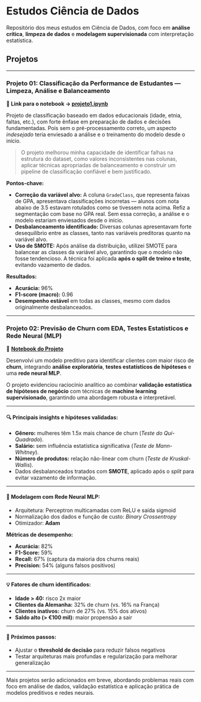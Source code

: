 # Estudos Ciência de Dados

Repositório dos meus estudos em Ciência de Dados, com foco em **análise crítica**, **limpeza de dados** e **modelagem supervisionada** com interpretação estatística.

## Projetos

---

### Projeto 01: Classificação da Performance de Estudantes — Limpeza, Análise e Balanceamento  
**🔗 Link para o notebook → [projeto1.ipynb](projeto1.ipynb)**

Projeto de classificação baseado em dados educacionais (idade, etnia, faltas, etc.), com forte ênfase em preparação de dados e decisões fundamentadas. Pois sem o pré-processamento correto, um aspecto *indesejado* teria enviesado a análise e o treinamento do modelo desde o início.

> O projeto melhorou minha capacidade de identificar falhas na estrutura do dataset, como valores inconsistentes nas colunas, aplicar técnicas apropriadas de balanceamento e construir um pipeline de classificação confiável e bem justificado.

**Pontos-chave:**

- **Correção da variável alvo:** A coluna `GradeClass`, que representa faixas de GPA, apresentava classificações incorretas — alunos com nota abaixo de 3.5 estavam rotulados como se tivessem nota acima. Refiz a segmentação com base no GPA real. Sem essa correção, a análise e o modelo estariam enviesados desde o início.
- **Desbalanceamento identificado:** Diversas colunas apresentavam forte desequilíbrio entre as classes, tanto nas variáveis preditoras quanto na variável alvo.
- **Uso de SMOTE:** Após análise da distribuição, utilizei SMOTE para balancear as classes da variável alvo, garantindo que o modelo não fosse tendencioso. A técnica foi aplicada **após o split de treino e teste**, evitando vazamento de dados.

**Resultados:**

- **Acurácia:** 96%
- **F1-score (macro):** 0.96
- **Desempenho estável** em todas as classes, mesmo com dados originalmente desbalanceados.

---

### Projeto 02: Previsão de Churn com EDA, Testes Estatísticos e Rede Neural (MLP)

🔗 **[Notebook do Projeto](projeto2.ipynb)**

Desenvolvi um modelo preditivo para identificar clientes com maior risco de **churn**, integrando **análise exploratória**, **testes estatísticos de hipóteses** e uma **rede neural MLP**.

O projeto evidenciou raciocínio analítico ao combinar **validação estatística de hipóteses de negócio** com técnicas de **machine learning supervisionado**, garantindo uma abordagem robusta e interpretável.

---

#### 🔍 Principais insights e hipóteses validadas:

* **Gênero:** mulheres têm 1.5x mais chance de churn (*Teste do Qui-Quadrado*).
* **Salário:** sem influência estatística significativa (*Teste de Mann-Whitney*).
* **Número de produtos:** relação não-linear com churn (*Teste de Kruskal-Wallis*).
* Dados desbalanceados tratados com **SMOTE**, aplicado após o *split* para evitar vazamento de informação.

---

#### 🧠 Modelagem com Rede Neural MLP:

* Arquitetura: Perceptron multicamadas com ReLU e saída sigmoid
* Normalização dos dados e função de custo: *Binary Crossentropy*
* Otimizador: **Adam**

**Métricas de desempenho:**

* **Acurácia:** 82%
* **F1-Score:** 59%
* **Recall:** 67% (captura da maioria dos churns reais)
* **Precision:** 54% (alguns falsos positivos)

---

#### 💡 Fatores de churn identificados:

* **Idade > 40:** risco 2x maior
* **Clientes da Alemanha:** 32% de churn (vs. 16% na França)
* **Clientes inativos:** churn de 27% (vs. 15% dos ativos)
* **Saldo alto (> €100 mil):** maior propensão a sair

---

#### 🚀 Próximos passos:

* Ajustar o **threshold de decisão** para reduzir falsos negativos
* Testar arquiteturas mais profundas e regularização para melhorar generalização

---

Mais projetos serão adicionados em breve, abordando problemas reais com foco em análise de dados, validação estatística e aplicação prática de modelos preditivos e redes neurais.
